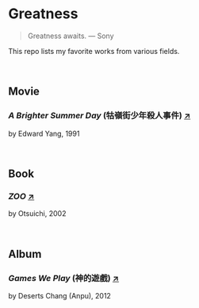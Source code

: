 # Greatness

> Greatness awaits. — Sony

This repo lists my favorite works from various fields.

<br>

## Movie

### _A Brighter Summer Day_ (牯嶺街少年殺人事件) [↗](https://en.wikipedia.org/wiki/A_Brighter_Summer_Day)

by Edward Yang, 1991

<br>

## Book

### _ZOO_ [↗](https://ja.wikipedia.org/wiki/ZOO_(乙一))

by Otsuichi, 2002

<br>

## Album

### _Games We Play_ (神的遊戲) [↗](https://zh.wikipedia.org/wiki/神的遊戲)

by Deserts Chang (Anpu), 2012
